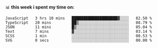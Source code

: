 📊 **this week i spent my time on:**
<!--START_SECTION:waka-->

```text
JavaScript   3 hrs 10 mins   ████████████████████▓░░░░   82.50 %
TypeScript   20 mins         ██▒░░░░░░░░░░░░░░░░░░░░░░   08.79 %
JSON         11 mins         █▒░░░░░░░░░░░░░░░░░░░░░░░   05.04 %
Text         7 mins          ▓░░░░░░░░░░░░░░░░░░░░░░░░   03.14 %
SCSS         1 min           ░░░░░░░░░░░░░░░░░░░░░░░░░   00.53 %
SVG          0 secs          ░░░░░░░░░░░░░░░░░░░░░░░░░   00.00 %
```

<!--END_SECTION:waka-->
